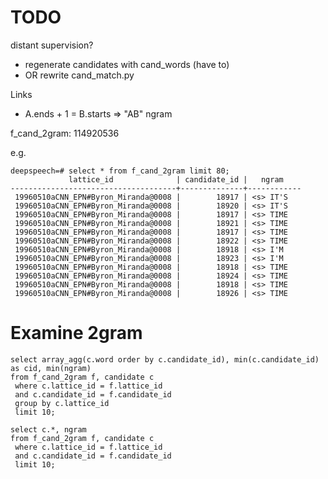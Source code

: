 TODO
====

distant supervision?

- regenerate candidates with cand_words (have to)
- OR rewrite cand_match.py

Links

- A.ends + 1 = B.starts  => "AB" ngram


f_cand_2gram: 114920536

e.g.

    deepspeech=# select * from f_cand_2gram limit 80;
                 lattice_id              | candidate_id |   ngram
    -------------------------------------+--------------+------------
     19960510aCNN_EPN#Byron_Miranda@0008 |        18917 | <s> IT'S
     19960510aCNN_EPN#Byron_Miranda@0008 |        18920 | <s> IT'S
     19960510aCNN_EPN#Byron_Miranda@0008 |        18917 | <s> TIME
     19960510aCNN_EPN#Byron_Miranda@0008 |        18921 | <s> TIME
     19960510aCNN_EPN#Byron_Miranda@0008 |        18917 | <s> TIME
     19960510aCNN_EPN#Byron_Miranda@0008 |        18922 | <s> TIME
     19960510aCNN_EPN#Byron_Miranda@0008 |        18918 | <s> I'M
     19960510aCNN_EPN#Byron_Miranda@0008 |        18923 | <s> I'M
     19960510aCNN_EPN#Byron_Miranda@0008 |        18918 | <s> TIME
     19960510aCNN_EPN#Byron_Miranda@0008 |        18924 | <s> TIME
     19960510aCNN_EPN#Byron_Miranda@0008 |        18918 | <s> TIME
     19960510aCNN_EPN#Byron_Miranda@0008 |        18926 | <s> TIME


# Examine 2gram 
    select array_agg(c.word order by c.candidate_id), min(c.candidate_id) as cid, min(ngram)
    from f_cand_2gram f, candidate c
     where c.lattice_id = f.lattice_id 
     and c.candidate_id = f.candidate_id
     group by c.lattice_id
     limit 10;

    select c.*, ngram
    from f_cand_2gram f, candidate c
     where c.lattice_id = f.lattice_id 
     and c.candidate_id = f.candidate_id
     limit 10;